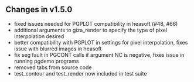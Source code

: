Changes in v1.5.0
-----------------
- fixed issues needed for PGPLOT compatibility in heasoft (#48, #66)
- additional arguments to giza_render to specify the type of pixel interpolation desired
- better compatibility with PGPLOT in settings for pixel interpolation, fixes issue with blurred images in heasoft
- fix seg fault in PGCONT calls if argument NC is negative, fixes issue in running pgdemo programs
- removed tabs from source code
- test_contour and test_render now included in test suite
